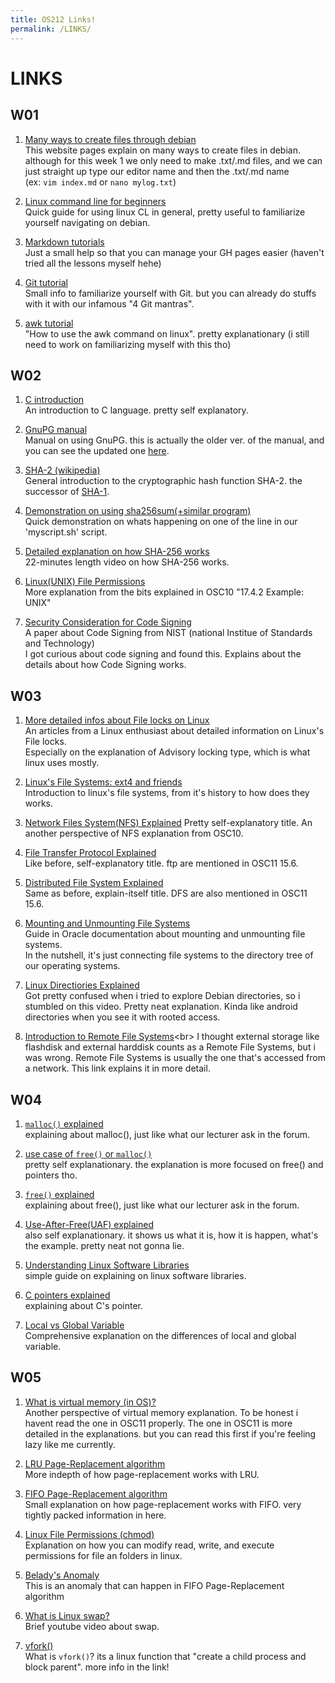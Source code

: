 ```yaml
---
title: OS212 Links!
permalink: /LINKS/
---
```


# LINKS
## W01
1. [Many ways to create files through debian](https://vitux.com/quickly-create-a-text-file-through-the-debian-terminal/)<br>
This website pages explain on many ways to create files in debian.<br> although for this week 1 we only need to make .txt/.md files, and we can just straight up type our editor name and then the .txt/.md name <br>(ex: `vim index.md` or `nano mylog.txt`)

2. [Linux command line for beginners](https://ubuntu.com/tutorials/command-line-for-beginners#1-overview)<br>
Quick guide for using linux CL in general, pretty useful to familiarize yourself navigating on debian.

3. [Markdown tutorials](https://www.markdowntutorial.com/)<br>
Just a small help so that you can manage your GH pages easier (haven't tried all the lessons myself hehe)

4. [Git tutorial](https://www.w3schools.com/git/default.asp)<br>
Small info to familiarize yourself with Git. but you can already do stuffs with it with our infamous "4 Git mantras".

5. [awk tutorial](https://www.howtogeek.com/562941/how-to-use-the-awk-command-on-linux/)<br>
"How to use the awk command on linux". pretty explanationary (i still need to work on familiarizing myself with this tho)

## W02
1. [C introduction](https://www.geeksforgeeks.org/c-language-set-1-introduction/)<br>
An introduction to C language. pretty self explanatory.<br>

2. [GnuPG manual](https://www.gnupg.org/gph/en/manual/book1.html)<br>
Manual on using GnuPG. this is actually the older ver. of the manual, and you can see the updated one [here](https://www.gnupg.org/documentation/manuals/gnupg/). <br>

3. [SHA-2 (wikipedia)](https://en.wikipedia.org/wiki/SHA-2)<br>
General introduction to the cryptographic hash function SHA-2. the successor of [SHA-1](https://en.wikipedia.org/wiki/SHA-1).<br>

4. [Demonstration on using sha256sum(+similar program)](https://www.youtube.com/watch?v=t3uhBcN-dBQ)<br>
Quick demonstration on whats happening on one of the line in  our 'myscript.sh' script.<br>

5. [Detailed explanation on how SHA-256 works](https://www.youtube.com/watch?v=f9EbD6iY9zI)<br>
22-minutes length video on how SHA-256 works.

6. [Linux(UNIX) File Permissions](https://www.liquidweb.com/kb/how-do-i-set-up-setuid-setgid-and-sticky-bits-on-linux/)<br>
More explanation from the bits explained in OSC10 "17.4.2 Example: UNIX"<br>

7. [Security Consideration for Code Signing](https://csrc.nist.gov/CSRC/media/Publications/white-paper/2018/01/26/security-considerations-for-code-signing/final/documents/security-considerations-for-code-signing.pdf)<br>
A paper about Code Signing from NIST (national Institue of Standards and Technology)<br>
I got curious about code signing and found this. Explains about the details about how Code Signing works.<br>

## W03
1. [More detailed infos about File locks on Linux](https://gavv.github.io/articles/file-locks/)<br>
An articles from a Linux enthusiast about detailed information on Linux's File locks.<br>
Especially on the explanation of Advisory locking type, which is what linux uses mostly.<br>

2. [Linux's File Systems: ext4 and friends](https://opensource.com/article/18/4/ext4-filesystem)<br>
Introduction to linux's file systems, from it's history to how does they works.<br>

3. [Network Files System(NFS) Explained](https://web.mit.edu/rhel-doc/5/RHEL-5-manual/Deployment_Guide-en-US/ch-nfs.html)
Pretty self-explanatory title. An another perspective of NFS explanation from OSC10.<br>

4. [File Transfer Protocol Explained](https://www.geeksforgeeks.org/file-transfer-protocol-ftp/)<br>
Like before, self-explanatory title. ftp are mentioned in OSC11 15.6.<br>

5. [Distributed File System Explained](https://www.geeksforgeeks.org/what-is-dfsdistributed-file-system/)<br>
Same as before, explain-itself title. DFS are also mentioned in OSC11 15.6.<br>

6. [Mounting and Unmounting File Systems](https://docs.oracle.com/cd/E19455-01/805-7228/6j6q7ueup/index.html)<br>
Guide in Oracle documentation about mounting and unmounting file systems.<br>
In the nutshell, it's just connecting file systems to the directory tree of our operating systems.<br>

7. [Linux Directiories Explained](https://www.youtube.com/watch?v=42iQKuQodW4)<br>
Got pretty confused when i tried to explore Debian directories, so i stumbled on this video. Pretty neat explanation. Kinda like android directories when you see it with rooted access.<br>

8. [Introduction to Remote File Systems](https://docs.microsoft.com/en-us/windows-hardware/drivers/ifs/introduction-to-remote-file-systems#:~:text=Remote%20file%20systems%20enable%20an,accessible%20from%20a%20client%20computer.)<br>
I thought external storage like flashdisk and external harddisk counts as a Remote File Systems, but i was wrong.
Remote File Systems is usually the one that's accessed from a network. This link explains it in more detail.<br>

## W04
1. [`malloc()` explained](https://www.tutorialspoint.com/c_standard_library/c_function_malloc.htm)<br>
explaining about malloc(), just like what our lecturer ask in the forum.

2. [use case of `free()` or `malloc()`](https://stackoverflow.com/questions/29444971/correct-usage-of-free-function-in-c)<br>
pretty self explanationary. the explanation is more focused on free() and pointers tho. <br>

3. [`free()` explained](https://www.tutorialspoint.com/c_standard_library/c_function_free.htm)<br>
explaining about free(), just like what our lecturer ask in the forum.<br>

4. [Use-After-Free(UAF) explained](https://cwe.mitre.org/data/definitions/416.html)<br>
also self explanationary. it shows us what it is, how it is happen, what's the example. pretty neat not gonna lie.<br>

5. [Understanding Linux Software Libraries](https://opensource.com/article/21/2/linux-software-libraries)<br>
simple guide on explaining on linux software libraries.<br>

6. [C pointers explained](https://www.learnc.net/c-tutorial/c-pointer/)<br>
explaining about C's pointer.<br>

7. [Local vs Global Variable](https://www.guru99.com/local-vs-global-variable.html)<br>
Comprehensive explanation on the differences of local and global variable.<br>

## W05
1. [What is virtual memory (in OS)?](https://www.guru99.com/virtual-memory-in-operating-system.html)<br>
Another perspective of virtual memory explanation. To be honest i havent read the one in OSC11 properly. The one in OSC11 is more detailed in the explanations. but you can read this first if you're feeling lazy like me currently.

2. [LRU Page-Replacement algorithm](https://www.geeksforgeeks.org/program-for-least-recently-used-lru-page-replacement-algorithm/)<br>
More indepth of how page-replacement works with LRU.<br>

3. [FIFO Page-Replacement algorithm](https://prepinsta.com/operating-systems/page-replacement-algorithms/fifo/fifo-in-c/)<br>
Small explanation on how page-replacement works with FIFO. very tightly packed information in here.<br>

4. [Linux File Permissions (chmod)](https://tutonics.com/2012/12/linux-file-permissions-chmod-umask.html#how-read-write-and-execute-permissions-are-represented)<br>
Explanation on how you can modify read, write, and execute permissions for file an folders in linux.<br>

5. [Belady's Anomaly](https://www.geeksforgeeks.org/beladys-anomaly-in-page-replacement-algorithms/)<br>
This is an anomaly that can happen in FIFO Page-Replacement algorithm<br>

6. [What is Linux swap?](https://www.youtube.com/watch?v=0mgefj9ibRE)<br>
Brief youtube video about swap.<br>

7. [vfork()](https://man7.org/linux/man-pages/man2/vfork.2.html)<br>
What is `vfork()`? its a linux function that "create a child process and block parent". more info in the link!<br>
